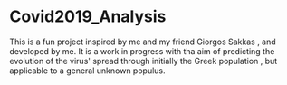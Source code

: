 # Covid2019_Analysis
This is a fun project inspired by me and my friend Giorgos Sakkas , and developed by me. It is a work in progress with tha aim of predicting the evolution of the virus' spread through initially the Greek population , but applicable to a general unknown populus.
